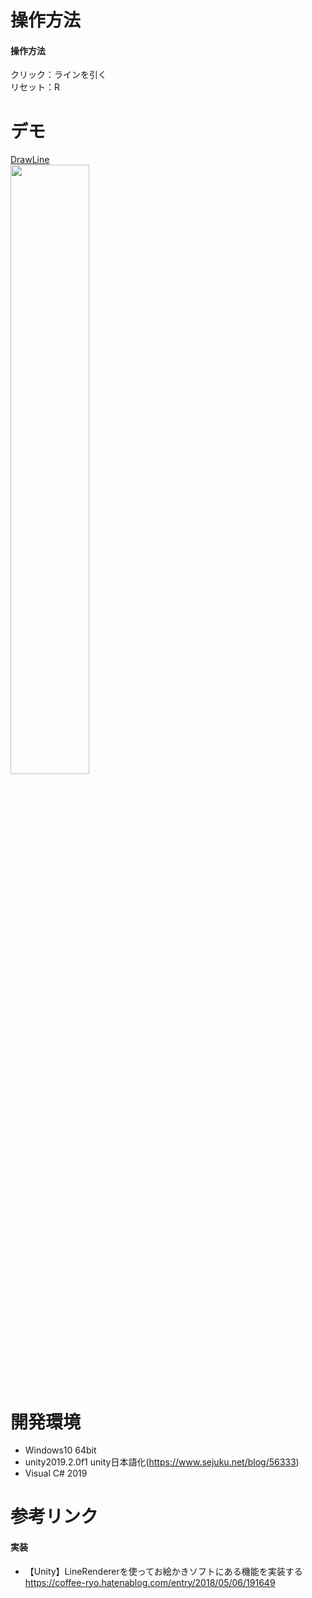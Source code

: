 # 操作方法
#### 操作方法
クリック：ラインを引く  
リセット：R

# デモ
[DrawLine](https://little-hoge.github.io/DrawLine/)  
[<img src="https://user-images.githubusercontent.com/3638785/92103022-591f3800-ee1a-11ea-843e-4d038fec5d44.gif" width=50%>](https://little-hoge.github.io/DrawLine/)

# 開発環境
- Windows10 64bit
- unity2019.2.0f1  unity日本語化(https://www.sejuku.net/blog/56333)
- Visual C# 2019

# 参考リンク
#### 実装
- 【Unity】LineRendererを使ってお絵かきソフトにある機能を実装する  
https://coffee-ryo.hatenablog.com/entry/2018/05/06/191649
